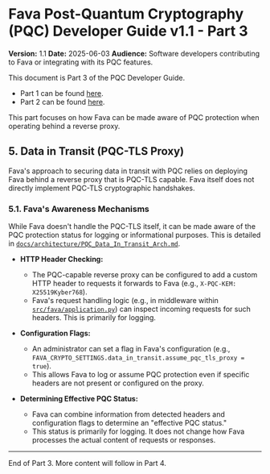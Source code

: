 # Fava Post-Quantum Cryptography (PQC) Developer Guide v1.1 - Part 3

**Version:** 1.1
**Date:** 2025-06-03
**Audience:** Software developers contributing to Fava or integrating with its PQC features.

This document is Part 3 of the PQC Developer Guide.
*   Part 1 can be found [here](PQC_Developer_Guide_v1.1_part1.md).
*   Part 2 can be found [here](PQC_Developer_Guide_v1.1_part2.md).

This part focuses on how Fava can be made aware of PQC protection when operating behind a reverse proxy.

## 5. Data in Transit (PQC-TLS Proxy)

Fava's approach to securing data in transit with PQC relies on deploying Fava behind a reverse proxy that is PQC-TLS capable. Fava itself does not directly implement PQC-TLS cryptographic handshakes.

### 5.1. Fava's Awareness Mechanisms

While Fava doesn't handle the PQC-TLS itself, it can be made aware of the PQC protection status for logging or informational purposes. This is detailed in [`docs/architecture/PQC_Data_In_Transit_Arch.md`](../../docs/architecture/PQC_Data_In_Transit_Arch.md).

*   **HTTP Header Checking:**
    *   The PQC-capable reverse proxy can be configured to add a custom HTTP header to requests it forwards to Fava (e.g., `X-PQC-KEM: X25519Kyber768`).
    *   Fava's request handling logic (e.g., in middleware within [`src/fava/application.py`](../../src/fava/application.py)) can inspect incoming requests for such headers. This is primarily for logging.

*   **Configuration Flags:**
    *   An administrator can set a flag in Fava's configuration (e.g., `FAVA_CRYPTO_SETTINGS.data_in_transit.assume_pqc_tls_proxy = true`).
    *   This allows Fava to log or assume PQC protection even if specific headers are not present or configured on the proxy.

*   **Determining Effective PQC Status:**
    *   Fava can combine information from detected headers and configuration flags to determine an "effective PQC status."
    *   This status is primarily for logging. It does not change how Fava processes the actual content of requests or responses.

---
End of Part 3. More content will follow in Part 4.